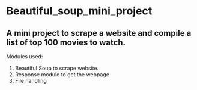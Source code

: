 # Beautiful_soup_mini_project

## A mini project to scrape a website and compile a list of top 100 movies to watch.

Modules used:
1. Beautiful Soup to scrape website.
2. Response module to get the webpage
3. File handling
